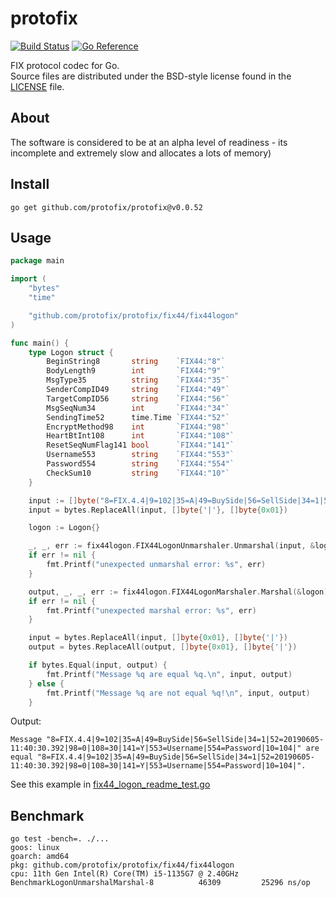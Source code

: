 # protofix

[![Build Status](https://cloud.drone.io/api/badges/protofix/protofix/status.svg)](https://cloud.drone.io/protofix/protofix)
[![Go Reference](https://pkg.go.dev/badge/github.com/protofix/protofix.svg)](https://pkg.go.dev/github.com/protofix/protofix)

FIX protocol codec for Go.  
Source files are distributed under the BSD-style license
found in the [LICENSE](./LICENSE) file.

## About

The software is considered to be at an alpha level of readiness -
its incomplete and extremely slow and allocates a lots of memory)

## Install

    go get github.com/protofix/protofix@v0.0.52

## Usage

```go
package main

import (
    "bytes"
    "time"

    "github.com/protofix/protofix/fix44/fix44logon"
)

func main() {
    type Logon struct {
        BeginString8       string    `FIX44:"8"`
        BodyLength9        int       `FIX44:"9"`
        MsgType35          string    `FIX44:"35"`
        SenderCompID49     string    `FIX44:"49"`
        TargetCompID56     string    `FIX44:"56"`
        MsgSeqNum34        int       `FIX44:"34"`
        SendingTime52      time.Time `FIX44:"52"`
        EncryptMethod98    int       `FIX44:"98"`
        HeartBtInt108      int       `FIX44:"108"`
        ResetSeqNumFlag141 bool      `FIX44:"141"`
        Username553        string    `FIX44:"553"`
        Password554        string    `FIX44:"554"`
        CheckSum10         string    `FIX44:"10"`
    }

    input := []byte("8=FIX.4.4|9=102|35=A|49=BuySide|56=SellSide|34=1|52=20190605-11:40:30.392|98=0|108=30|141=Y|553=Username|554=Password|10=104|")
    input = bytes.ReplaceAll(input, []byte{'|'}, []byte{0x01})

    logon := Logon{}

    _, _, err := fix44logon.FIX44LogonUnmarshaler.Unmarshal(input, &logon)
    if err != nil {
        fmt.Printf("unexpected unmarshal error: %s", err)
    }

    output, _, _, err := fix44logon.FIX44LogonMarshaler.Marshal(&logon)
    if err != nil {
        fmt.Printf("unexpected marshal error: %s", err)
    }

    input = bytes.ReplaceAll(input, []byte{0x01}, []byte{'|'})
    output = bytes.ReplaceAll(output, []byte{0x01}, []byte{'|'})

    if bytes.Equal(input, output) {
        fmt.Printf("Message %q are equal %q.\n", input, output)
    } else {
        fmt.Printf("Message %q are not equal %q!\n", input, output)
    }
```

Output:

```
Message "8=FIX.4.4|9=102|35=A|49=BuySide|56=SellSide|34=1|52=20190605-11:40:30.392|98=0|108=30|141=Y|553=Username|554=Password|10=104|" are equal "8=FIX.4.4|9=102|35=A|49=BuySide|56=SellSide|34=1|52=20190605-11:40:30.392|98=0|108=30|141=Y|553=Username|554=Password|10=104|".
```

See this example in [fix44_logon_readme_test.go][]

[fix44_logon_readme_test.go]: ./fix44/fix44logon/fix44_logon_readme_test.go#L15

## Benchmark

```
go test -bench=. ./...
goos: linux
goarch: amd64
pkg: github.com/protofix/protofix/fix44/fix44logon
cpu: 11th Gen Intel(R) Core(TM) i5-1135G7 @ 2.40GHz
BenchmarkLogonUnmarshalMarshal-8          46309         25296 ns/op
```

